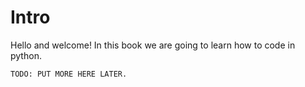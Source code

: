 Intro
============================

Hello and welcome! In this book we are going to learn how to code in python.

```{note}
TODO: PUT MORE HERE LATER.
```


